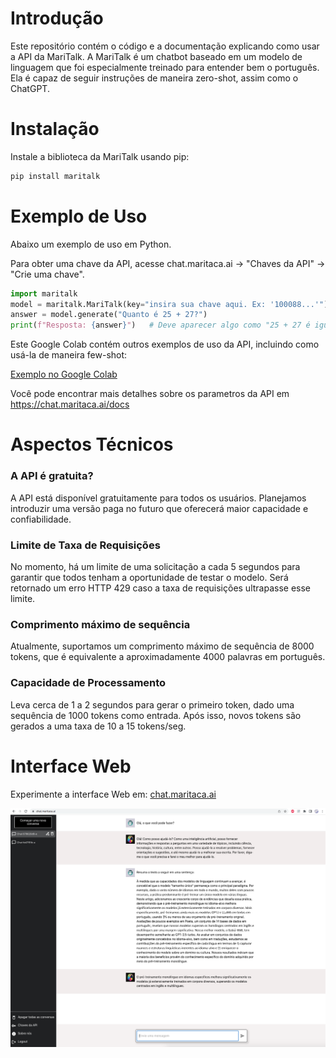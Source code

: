# Introdução
Este repositório contém o código e a documentação explicando como usar a API da MariTalk.
A MariTalk é um chatbot baseado em um modelo de linguagem que foi especialmente treinado para entender bem o português.
Ela é capaz de seguir instruções de maneira zero-shot, assim como o ChatGPT.

# Instalação

Instale a biblioteca da MariTalk usando pip:
```bash
pip install maritalk
```

# Exemplo de Uso

Abaixo um exemplo de uso em Python.

Para obter uma chave da API, acesse chat.maritaca.ai -> "Chaves da API" -> "Crie uma chave".
```python
import maritalk
model = maritalk.MariTalk(key="insira sua chave aqui. Ex: '100088...'")
answer = model.generate("Quanto é 25 + 27?")
print(f"Resposta: {answer}")   # Deve aparecer algo como "25 + 27 é igual a 52."
```

Este Google Colab contém outros exemplos de uso da API, incluindo como usá-la de maneira few-shot:

[Exemplo no Google Colab](https://colab.research.google.com/drive/1DyaxA_rWfgvpY95Jqc3_OsBN9Y13PhdX?usp=sharing)

Você pode encontrar mais detalhes sobre os parametros da API em https://chat.maritaca.ai/docs

# Aspectos Técnicos

### A API é gratuita?
A API está disponível gratuitamente para todos os usuários. Planejamos introduzir uma versão paga no futuro que oferecerá maior capacidade e confiabilidade.

### Limite de Taxa de Requisições
No momento, há um limite de uma solicitação a cada 5 segundos para garantir que todos tenham a oportunidade de testar o modelo. Será retornado um erro HTTP 429 caso a taxa de requisições ultrapasse esse limite.

### Comprimento máximo de sequência
Atualmente, suportamos um comprimento máximo de sequência de 8000 tokens, que é equivalente a aproximadamente 4000 palavras em português.

### Capacidade de Processamento
Leva cerca de 1 a 2 segundos para gerar o primeiro token, dado uma sequência de 1000 tokens como entrada.
Após isso, novos tokens são gerados a uma taxa de 10 a 15 tokens/seg.

# Interface Web
Experimente a interface Web em:
[chat.maritaca.ai](https://chat.maritaca.ai/)

<img src="imgs/web_interface.png" width="600">
